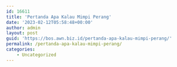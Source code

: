 ```yaml
---
id: 16611
title: 'Pertanda Apa Kalau Mimpi Perang'
date: '2023-02-12T05:58:48+00:00'
author: admin
layout: post
guid: 'https://bos.awn.biz.id/pertanda-apa-kalau-mimpi-perang/'
permalink: /pertanda-apa-kalau-mimpi-perang/
categories:
    - Uncategorized
---
```


